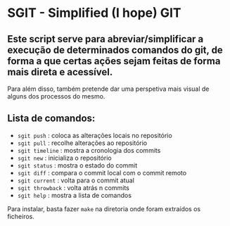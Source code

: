 # SGIT - Simplified (I hope) GIT

## Este script serve para abreviar/simplificar a execução de determinados comandos do git, de forma a que certas ações sejam feitas de forma mais direta e acessível.
Para além disso, também pretende dar uma perspetiva mais visual de alguns dos processos do mesmo.

## Lista de comandos:

- `sgit push` : coloca as alterações locais no repositório
- `sgit pull` : recolhe alterações ao repositório
- `sgit timeline` : mostra a cronologia dos commits
- `sgit new` : inicializa o repositório
- `sgit status` : mostra o estado do commit
- `sgit diff` : compara o commit local com o commit remoto
- `sgit current` : volta para o commit atual
- `sgit throwback` : volta atrás n commits
- `sgit help` : mostra a lista de comandos

Para instalar, basta fazer `make` na diretoria onde foram extraídos os ficheiros.

